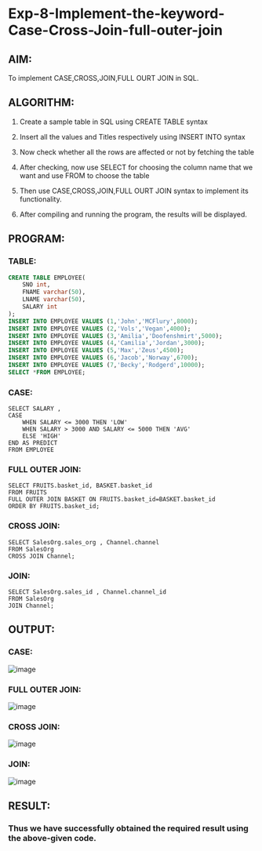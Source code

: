 # Exp-8-Implement-the-keyword-Case-Cross-Join-full-outer-join
## AIM:
To implement CASE,CROSS,JOIN,FULL OURT JOIN in SQL.
## ALGORITHM:

1. Create a sample table in SQL using CREATE TABLE syntax

2. Insert all the values and Titles respectively using INSERT INTO syntax

3. Now check whether all the rows are affected or not by fetching the table

4. After checking, now use SELECT for choosing the column name that we want and use FROM to choose the table

5. Then use CASE,CROSS,JOIN,FULL OURT JOIN syntax to implement its functionality.

6. After compiling and running the program, the results will be displayed.
## PROGRAM:
### TABLE:
```sql
CREATE TABLE EMPLOYEE(
 	SNO int,
	FNAME varchar(50),
  	LNAME varchar(50),
	SALARY int
);
INSERT INTO EMPLOYEE VALUES (1,'John','MCFlury',8000);
INSERT INTO EMPLOYEE VALUES (2,'Vols','Vegan',4000);
INSERT INTO EMPLOYEE VALUES (3,'Amilia','Doofenshmirt',5000);
INSERT INTO EMPLOYEE VALUES (4,'Camilia','Jordan',3000);
INSERT INTO EMPLOYEE VALUES (5,'Max','Zeus',4500);
INSERT INTO EMPLOYEE VALUES (6,'Jacob','Norway',6700);
INSERT INTO EMPLOYEE VALUES (7,'Becky','Rodgerd',10000);
SELECT *FROM EMPLOYEE;
```
### CASE:
```
SELECT SALARY ,
CASE
	WHEN SALARY <= 3000 THEN 'LOW'
    WHEN SALARY > 3000 AND SALARY <= 5000 THEN 'AVG'
    ELSE 'HIGH'
END AS PREDICT
FROM EMPLOYEE
```

### FULL OUTER JOIN:
```
SELECT FRUITS.basket_id, BASKET.basket_id
FROM FRUITS
FULL OUTER JOIN BASKET ON FRUITS.basket_id=BASKET.basket_id
ORDER BY FRUITS.basket_id;
```
### CROSS JOIN:
```
SELECT SalesOrg.sales_org , Channel.channel
FROM SalesOrg
CROSS JOIN Channel;
```
### JOIN:
```
SELECT SalesOrg.sales_id , Channel.channel_id
FROM SalesOrg
JOIN Channel;
```
## OUTPUT:
### CASE:
![image](https://github.com/VaishnaviMariappan/EXP08_SQL/assets/94169913/ec6cd915-ffb8-46f1-993c-cd67af18eeb1)
### FULL OUTER JOIN:
![image](https://github.com/gpavithra673/Exp-8-Implement-the-keyword-Case-Cross-Join-full-outer-join/assets/93427264/cd037ed7-6efb-425a-8c60-46bee5e6a5f6)
### CROSS JOIN:
![image](https://github.com/gpavithra673/Exp-8-Implement-the-keyword-Case-Cross-Join-full-outer-join/assets/93427264/6915d8dc-6366-4a0e-9272-326160969f65)
### JOIN:
![image](https://github.com/gpavithra673/Exp-8-Implement-the-keyword-Case-Cross-Join-full-outer-join/assets/93427264/642882eb-b94e-46e6-8609-b170061be90c)

## RESULT:
### Thus we have successfully obtained the required result using the above-given code.
